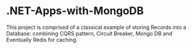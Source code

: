 # .NET-Apps-with-MongoDB
This project is comprised of a classical example of storing Records into a Database: combining CQRS pattern, Circuit Breaker, Mongo DB and Eventually Redis for caching.

